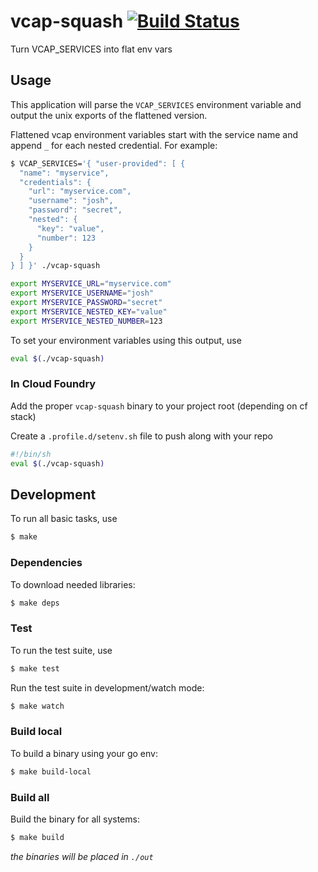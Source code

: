# vcap-squash [![Build Status](https://travis-ci.org/joshq00/vcap-squash.svg?branch=master)](https://travis-ci.org/joshq00/vcap-squash)
Turn VCAP_SERVICES into flat env vars

## Usage
This application will parse the `VCAP_SERVICES` environment variable and output the unix exports of the flattened version.

Flattened vcap environment variables start with the service name and append `_` for each nested credential.
For example:
```sh
$ VCAP_SERVICES='{ "user-provided": [ {
  "name": "myservice",
  "credentials": {
    "url": "myservice.com",
    "username": "josh",
    "password": "secret",
    "nested": {
      "key": "value",
      "number": 123
    }
  }
} ] }' ./vcap-squash

export MYSERVICE_URL="myservice.com"
export MYSERVICE_USERNAME="josh"
export MYSERVICE_PASSWORD="secret"
export MYSERVICE_NESTED_KEY="value"
export MYSERVICE_NESTED_NUMBER=123
```

To set your environment variables using this output, use
```sh
eval $(./vcap-squash)
```

### In Cloud Foundry
Add the proper `vcap-squash` binary to your project root (depending on cf stack)

Create a `.profile.d/setenv.sh` file to push along with your repo
```sh
#!/bin/sh
eval $(./vcap-squash)
```

## Development
To run all basic tasks, use
```sh
$ make
```

### Dependencies
To download needed libraries:
```sh
$ make deps
```

### Test
To run the test suite, use
```sh
$ make test
```

Run the test suite in development/watch mode:
```sh
$ make watch
```

### Build local
To build a binary using your go env:
```sh
$ make build-local
```

### Build all
Build the binary for all systems:
```sh
$ make build
```
_the binaries will be placed in `./out`_

